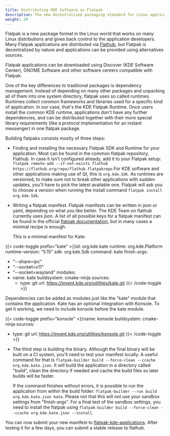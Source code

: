 ```yaml
---
title: Distributing KDE Software as Flatpak
description: The new decentralized packaging standard for Linux applications
weight: 20
---
```


Flatpak is a new package format in the Linux world that works on many Linux
distributions and gives back control to the application developers. Many Flatpak
applications are distributed via [Flathub](https://flathub.org), but Flatpak is
decentralized by nature and applications can be provided using alternatives sources.

Flatpak applications can be downloaded using Discover (KDE Software Center), GNOME
Software and other software centers compatible with Flatpak.

One of the key differences to traditional packages is dependency management.
Instead of depending on many other packages and unpacking all of them into one system directory, flatpak uses so called runtimes.
Runtimes collect common frameworks and libraries used for a specific kind of application. In our case, that's the KDE Flatpak Runtime.
Once users install the common KDE runtime, applications don't have any further dependencies, and can be distributed together with their more special library requirements (like a protocol implementation for an instant messenger) in one flatpak package.

Building flatpaks consists mostly of three steps:
* Finding and installing the necessary Flatpak SDK and Runtime for your application. Most can be found in the common flatpak repository, Flathub. In case it isn't configured already, add it to your Flatpak setup: `flatpak remote-add --if-not-exists flathub https://flathub.org/repo/flathub.flatpakrepo`
  For KDE software and other applications making use of Qt, this is `org.kde.Sdk`.
  As runtimes are versioned, to make sure not to break other applications with sudden updates, you'll have to pick the latest available one.
  Flatpak will ask you to choose a version when running the install command `flatpak install org.kde.Sdk`.
* Writing a flatpak manifest. Flatpak manifests can be written in json or yaml, depending on what you like better. The KDE Team on flathub currently uses json.
  A list of all possible keys for a flatpak manifest can be found in the official [flatpak documentation](https://docs.flatpak.org/en/latest/flatpak-builder-command-reference.html#flatpak-manifest), but in many cases a minimal recipe is enough.
  
  This is a minimal manifest for Kate:

{{< code-toggle prefix="kate" >}}id: org.kde.kate
runtime: org.kde.Platform
runtime-version: "5.15"
sdk: org.kde.Sdk
command: kate
finish-args:
  - "--share=ipc"
  - "--socket=x11"
  - "--socket=wayland"
modules:
  - name: kate
    buildsystem: cmake-ninja
    sources:
      - type: git
        url: https://invent.kde.org/utilities/kate.git
{{< /code-toggle >}}

  Dependencies can be added as modules just like the "kate" module that contains the application. Kate has an optional integration with Konsole. To get it working, we need to include konsole before the kate module.
  
{{< code-toggle prefix="konsole" >}}name: konsole
buildsystem: cmake-ninja
sources:
  - type: git
    url: https://invent.kde.org/utilities/konsole.git
{{< /code-toggle >}}

* The third step is building the binary. Although the final binary will be built on a CI system, you'll need to test your manifest locally.
  A useful command for that is `flatpak-builder build --force-clean --ccache org.kde.kate.json`. It will build the application in a directory called "build", clean the directory if needed and cache the build files so later builds will be faster.
  
  If the command finishes without errors, it is possible to run the application from within the build folder: `flatpak-builder --run build org.kde.kate.json kate`.
  Please not that this will not use your sandbox settings from "finish-args". For a final test of the sandbox settings, you need to install the flatpak using `flatpak-builder build --force-clean --ccache org.kde.kate.json --install`.

You can now submit your new manifest to [flatpak-kde-applications](https://invent.kde.org/packaging/flatpak-kde-applications). 
After testing it for a few days, you can submit a stable release to flathub.
